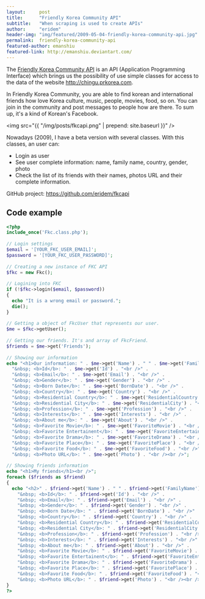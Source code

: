 ```yaml
---
layout:     post
title:      "Friendly Korea Community API"
subtitle:   "When scraping is used to create APIs"
author:     "eridem"
header-img: "img/featured/2009-05-04-friendly-korea-community-api.jpg"
permalink:  friendly-korea-community-api
featured-author: emanshiu
featured-link: http://emanshiu.deviantart.com/
---
```


The [Friendly Korea Community API](https://github.com/eridem/fkcapi) is an API (Application Programming Interface) which brings us the possibility of use simple classes for access to the data of the website <http://chingu.prkorea.com>.

In Friendly Korea Community, you are able to find korean and international friends how love Korea culture, music, people, movies, food, so on. You can join in the community and post messages to people how are there. To sum up, it's a kind of Korean's Facebook.

<img src="{{ "/img/posts/fkcapi.png" | prepend: site.baseurl }}" />

Nowadays (2009), I have a beta version with several classes. With this classes, an user can:

- Login as user
- See user complete information: name, family name, country, gender, photo
- Check the list of its friends with their names, photos URL and their complete information.

GitHub project: <https://github.com/eridem/fkcapi>

## Code example

```php
<?php
include_once('Fkc.class.php');
 
// Login settings
$email = '[YOUR_FKC_USER_EMAIL]';
$password = '[YOUR_FKC_USER_PASSWORD]';
 
// Creating a new instance of FKC API
$fkc = new Fkc();
 
// Logining into FKC
if (!$fkc->login($email, $password))
{
  echo "It is a wrong email or password.";
  die();
}
 
// Getting a object of FkcUser that represents our user.
$me = $fkc->getUser();
 
// Getting our friends. It's and array of FkcFriend.
$friends = $me->get('Friends');
 
// Showing our information
echo "<h1>Our information: " . $me->get('Name') . " " . $me->get('FamilyName') . "</h1>" .
  "&nbsp; <b>Id</b>: " . $me->get('Id') . "<br />" .
  "&nbsp; <b>Email</b>: " . $me->get('Email') . "<br />" .
  "&nbsp; <b>Gender</b>: " . $me->get('Gender') . "<br />" .
  "&nbsp; <b>Born Date</b>: " . $me->get('BornDate') . "<br />" .
  "&nbsp; <b>Country</b>: " . $me->get('Country') . "<br />" .
  "&nbsp; <b>Residential Country</b>: " . $me->get('ResidentialCountry') . "<br />" .
  "&nbsp; <b>Residential City</b>: " . $me->get('ResidentialCity') . "<br />" .
  "&nbsp; <b>Profession</b>: " . $me->get('Profession') . "<br />" .
  "&nbsp; <b>Interests</b>: " . $me->get('Interests') . "<br />" .
  "&nbsp; <b>About me</b>: " . $me->get('About') . "<br />" .
  "&nbsp; <b>Favorite Movie</b>: " . $me->get('FavoriteMovie') . "<br />" .
  "&nbsp; <b>Favorite Entertainent</b>: " . $me->get('FavoriteEntertainent') . "<br />" .
  "&nbsp; <b>Favorite Drama</b>: " . $me->get('FavoriteDrama') . "<br />" .
  "&nbsp; <b>Favorite Place</b>: " . $me->get('FavoritePlace') . "<br />" .
  "&nbsp; <b>Favorite Food</b>: " . $me->get('FavoriteFood') . "<br />" .
  "&nbsp; <b>Photo URL</b>: " . $me->get('Photo') . "<br /><br />";
 
// Showing friends information
echo "<h1>My friends</h1><br />";
foreach ($friends as $friend)
{
  echo "<h2>" . $friend->get('Name') . " " . $friend->get('FamilyName') . "</h2>" .
    "&nbsp; <b>Id</b>: " . $friend->get('Id') . "<br />" .
    "&nbsp; <b>Email</b>: " . $friend->get('Email') . "<br />" .
    "&nbsp; <b>Gender</b>: " . $friend->get('Gender') . "<br />" .
    "&nbsp; <b>Born Date</b>: " . $friend->get('BornDate') . "<br />" .
    "&nbsp; <b>Country</b>: " . $friend->get('Country') . "<br />" .
    "&nbsp; <b>Residential Country</b>: " . $friend->get('ResidentialCountry') . "<br />" .
    "&nbsp; <b>Residential City</b>: " . $friend->get('ResidentialCity') . "<br />" .
    "&nbsp; <b>Profession</b>: " . $friend->get('Profession') . "<br />" .
    "&nbsp; <b>Interests</b>: " . $friend->get('Interests') . "<br />" .
    "&nbsp; <b>About me</b>: " . $friend->get('About') . "<br />" .
    "&nbsp; <b>Favorite Movie</b>: " . $friend->get('FavoriteMovie') . "<br />" .
    "&nbsp; <b>Favorite Entertainent</b>: " . $friend->get('FavoriteEntertainent') . "<br />" .
    "&nbsp; <b>Favorite Drama</b>: " . $friend->get('FavoriteDrama') . "<br />" .
    "&nbsp; <b>Favorite Place</b>: " . $friend->get('FavoritePlace') . "<br />" .
    "&nbsp; <b>Favorite Food</b>: " . $friend->get('FavoriteFood') . "<br />" .
    "&nbsp; <b>Photo URL</b>: " . $friend->get('Photo') . "<br /><br />";
}
?>
```